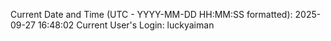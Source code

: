 Current Date and Time (UTC - YYYY-MM-DD HH:MM:SS formatted): 2025-09-27 16:48:02
Current User's Login: luckyaiman
